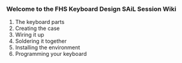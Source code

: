 ### Welcome to the FHS Keyboard Design SAiL Session Wiki

1. The keyboard parts
2. Creating the case
3. Wiring it up
4. Soldering it together
5. Installing the environment
6. Programming your keyboard
